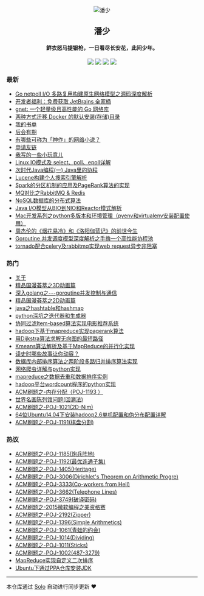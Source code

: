 <p align="center"><img alt="潘少" src="https://taohuawu.club/icons/mo.png"></p><h2 align="center">
潘少
</h2>

<h4 align="center">鲜衣怒马提银枪，一日看尽长安花，此间少年。</h4>
<p align="center"><a title="潘少" target="_blank" href="https://github.com/panjf2000/solo-blog"><img src="https://img.shields.io/github/last-commit/panjf2000/solo-blog.svg?style=flat-square&color=FF9900"></a>
<a title="GitHub repo size in bytes" target="_blank" href="https://github.com/panjf2000/solo-blog"><img src="https://img.shields.io/github/repo-size/panjf2000/solo-blog.svg?style=flat-square"></a>
<a title="Solo Version" target="_blank" href="https://github.com/b3log/solo/releases"><img src="https://img.shields.io/badge/solo-3.6.7-f1e05a.svg?style=flat-square&color=blueviolet"></a>
<a title="Hits" target="_blank" href="https://github.com/b3log/hits"><img src="https://hits.b3log.org/panjf2000/solo-blog.svg"></a></p>

### 最新

* [Go netpoll I/O 多路复用构建原生网络模型之源码深度解析](https://taohuawu.club/go-netpoll-io-multiplexing-reactor)
* [开发者福利：免费获取 JetBrains 全家桶](https://taohuawu.club/jetbrains-open-source-license-for-free)
* [gnet: 一个轻量级且高性能的 Go 网络库](https://taohuawu.club/go-event-loop-networking-library-gnet)
* [两种方式迁移 Docker 的默认安装(存储)目录](https://taohuawu.club/migrate-docker-installation-directory)
* [我的书单](https://taohuawu.club/reading-list)
* [后会有期](https://taohuawu.club/see-you-again)
* [有哪些可称为「神作」的网络小说？](https://taohuawu.club/internet-novels-recommendation)
* [申请友链](https://taohuawu.club/application-for-blogroll)
* [我写的一些小玩意儿](https://taohuawu.club/my-github-repos)
* [Linux IO模式及 select、poll、epoll详解](https://taohuawu.club/linux-io-select-poll-epoll)
* [次时代Java编程(一) Java里的协程](https://taohuawu.club/java-coroutine-quasar)
* [Lucene构建个人搜索引擎解析](https://taohuawu.club/lucene-search-engine)
* [Spark的分区机制的应用及PageRank算法的实现](https://taohuawu.club/spark-partition-pagerank)
* [MQ对比之RabbitMQ & Redis](https://taohuawu.club/mq-rabbit-redis)
* [NoSQL数据库的分布式算法](https://taohuawu.club/nosql-distributed-algorithm)
* [Java I/O模型从BIO到NIO和Reactor模式解析](https://taohuawu.club/java-nio)
* [Mac开发系列之python多版本和环境管理（pyenv和virtualenv安装配置使用）](https://taohuawu.club/management-multi-pythons)
* [周杰伦的《烟花易冷》和《洛阳伽蓝记》的前世今生](https://taohuawu.club/yan-hua-yi-leng)
* [Goroutine 并发调度模型深度解析之手撸一个高性能协程池](https://taohuawu.club/high-performance-implementation-of-goroutine-pool)
* [tornado配合celery及rabbitmq实现web request异步非阻塞](https://taohuawu.club/python-tornado-rabbitmq-asynchronous-non-blocking)

### 热门

* [关于](https://taohuawu.club/about)
* [精品国漫荟萃之3D动画篇](https://taohuawu.club/chinese-3d-animation)
* [深入golang之---goroutine并发控制与通信](https://taohuawu.club/goroutine-concurrency-control-and-communication)
* [精品国漫荟萃之2D动画篇](https://taohuawu.club/chinese-2d-animation)
* [java之hashtable和hashmap](https://taohuawu.club/java-hashmap-hashtable)
* [python深坑之迭代器和生成器](https://taohuawu.club/python-iterator-generator)
* [协同过滤Item-based算法实现电影推荐系统](https://taohuawu.club/item-based-movie-recommendation)
* [hadoop下基于mapreduce实现pagerank算法](https://taohuawu.club/pagerank-algorithm-via-hadoop-mapreduce)
* [用Dijkstra算法求解无向图的最短路径](https://taohuawu.club/solve-shortest-path-via-dijkstra-algorithm)
* [Kmeans算法解析及基于MapReduce的并行化实现](https://taohuawu.club/kmeans-algorithm-via-mapreduce)
* [读史时哪些故事让你动容？](https://taohuawu.club/du-shi)
* [数据库内部排序算法之两阶段多路归并排序算法实现](https://taohuawu.club/database-sort-algorithm)
* [网络爬虫详解与python实现](https://taohuawu.club/introduction-of-web-spider-by-python)
* [mapreduce之数据去重和数据排序实例](https://taohuawu.club/mapreduce-de-duplication-and-sort)
* [hadoop平台wordcount程序的python实现](https://taohuawu.club/wordcout-in-hadoop-by-python)
* [ACM刷题之-内存分配（POJ-1193 ）](https://taohuawu.club/POJ-1193)
* [世界名画陈列馆问题(回溯法)](https://taohuawu.club/problem-of-world-renowned-painting-exhibition-room)
* [ACM刷题之-POJ-1021(2D-Nim)](https://taohuawu.club/POJ-1021)
* [64位Ubuntu14.04下安装hadoop2.6单机配置和伪分布配置详解](https://taohuawu.club/hadoop-installation-in-ubuntu)
* [ACM刷题之-POJ-1191(棋盘分割)](https://taohuawu.club/POJ-1191)

### 热议

* [ACM刷题之-POJ-1185(炮兵阵地)](https://taohuawu.club/POJ-1185)
* [ACM刷题之-POJ-1192(最优连通子集)](https://taohuawu.club/POJ-1192)
* [ACM刷题之-POJ-1405(Heritage)](https://taohuawu.club/POJ-1405)
* [ACM刷题之-POJ-3006(Dirichlet's Theorem on Arithmetic Progre)](https://taohuawu.club/POJ-3006)
* [ACM刷题之-POJ-3333(Co-workers from Hell)](https://taohuawu.club/co-workers-from-hell)
* [ACM刷题之-POJ-3662(Telephone Lines)](https://taohuawu.club/POJ-3662)
* [ACM刷题之-POJ-3749(破译密码)](https://taohuawu.club/POJ-3749)
* [ACM刷题之-2015微软编程之美资格赛](https://taohuawu.club/microsoft-programming-venues-problems)
* [ACM刷题之-POJ-2192(Zipper)](https://taohuawu.club/POJ-2192)
* [ACM刷题之-POJ-1396(Simple Arithmetics)](https://taohuawu.club/POJ-1396)
* [ACM刷题之-POJ-1061(青蛙的约会)](https://taohuawu.club/POJ-1061)
* [ACM刷题之-POJ-1014(Dividing)](https://taohuawu.club/POJ-1014)
* [ACM刷题之-POJ-1011(Sticks)](https://taohuawu.club/POJ-1011)
* [ACM刷题之-POJ-1002(487-3279)](https://taohuawu.club/POJ-1002)
* [MapReduce实现自定义二次排序](https://taohuawu.club/mapreduce-customized-secondary-sort)
* [Ubuntu下通过PPA仓库安装JDK](https://taohuawu.club/install-jdk-via-ppa-in-ubuntu)

---

本仓库通过 [Solo](https://github.com/b3log/solo) 自动进行同步更新 ❤️ 